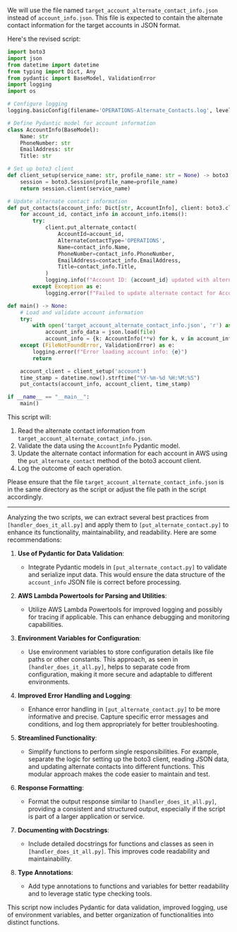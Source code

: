 We will use the file named `target_account_alternate_contact_info.json` instead of `account_info.json`. This file is expected to contain the alternate contact information for the target accounts in JSON format.

Here's the revised script:

```python
import boto3
import json
from datetime import datetime
from typing import Dict, Any
from pydantic import BaseModel, ValidationError
import logging
import os

# Configure logging
logging.basicConfig(filename='OPERATIONS-Alternate_Contacts.log', level=logging.INFO)

# Define Pydantic model for account information
class AccountInfo(BaseModel):
    Name: str
    PhoneNumber: str
    EmailAddress: str
    Title: str

# Set up boto3 client
def client_setup(service_name: str, profile_name: str = None) -> boto3.client:
    session = boto3.Session(profile_name=profile_name)
    return session.client(service_name)

# Update alternate contact information
def put_contacts(account_info: Dict[str, AccountInfo], client: boto3.client, time_stamp: str) -> None:
    for account_id, contact_info in account_info.items():
        try:
            client.put_alternate_contact(
                AccountId=account_id,
                AlternateContactType='OPERATIONS',
                Name=contact_info.Name,
                PhoneNumber=contact_info.PhoneNumber,
                EmailAddress=contact_info.EmailAddress,
                Title=contact_info.Title,
            )
            logging.info(f"Account ID: {account_id} updated with alternate contact info as of {time_stamp}")
        except Exception as e:
            logging.error(f"Failed to update alternate contact for Account ID: {account_id}. Error: {e}")

def main() -> None:
    # Load and validate account information
    try:
        with open('target_account_alternate_contact_info.json', 'r') as file:
            account_info_data = json.load(file)
            account_info = {k: AccountInfo(**v) for k, v in account_info_data.items()}
    except (FileNotFoundError, ValidationError) as e:
        logging.error(f"Error loading account info: {e}")
        return

    account_client = client_setup('account')
    time_stamp = datetime.now().strftime("%Y-%m-%d %H:%M:%S")
    put_contacts(account_info, account_client, time_stamp)

if __name__ == "__main__":
    main()
```

This script will:
1. Read the alternate contact information from `target_account_alternate_contact_info.json`.
2. Validate the data using the `AccountInfo` Pydantic model.
3. Update the alternate contact information for each account in AWS using the `put_alternate_contact` method of the boto3 account client.
4. Log the outcome of each operation.

Please ensure that the file `target_account_alternate_contact_info.json` is in the same directory as the script or adjust the file path in the script accordingly.

___

Analyzing the two scripts, we can extract several best practices from `[handler_does_it_all.py]` and apply them to `[put_alternate_contact.py]` to enhance its functionality, maintainability, and readability. Here are some recommendations:

1. **Use of Pydantic for Data Validation**:
   - Integrate Pydantic models in `[put_alternate_contact.py]` to validate and serialize input data. This would ensure the data structure of the `account_info` JSON file is correct before processing.

2. **AWS Lambda Powertools for Parsing and Utilities**:
   - Utilize AWS Lambda Powertools for improved logging and possibly for tracing if applicable. This can enhance debugging and monitoring capabilities.

3. **Environment Variables for Configuration**:
   - Use environment variables to store configuration details like file paths or other constants. This approach, as seen in `[handler_does_it_all.py]`, helps to separate code from configuration, making it more secure and adaptable to different environments.

4. **Improved Error Handling and Logging**:
   - Enhance error handling in `[put_alternate_contact.py]` to be more informative and precise. Capture specific error messages and conditions, and log them appropriately for better troubleshooting.

5. **Streamlined Functionality**:
   - Simplify functions to perform single responsibilities. For example, separate the logic for setting up the boto3 client, reading JSON data, and updating alternate contacts into different functions. This modular approach makes the code easier to maintain and test.

6. **Response Formatting**:
   - Format the output response similar to `[handler_does_it_all.py]`, providing a consistent and structured output, especially if the script is part of a larger application or service.

7. **Documenting with Docstrings**:
   - Include detailed docstrings for functions and classes as seen in `[handler_does_it_all.py]`. This improves code readability and maintainability.

8. **Type Annotations**:
   - Add type annotations to functions and variables for better readability and to leverage static type checking tools.

This script now includes Pydantic for data validation, improved logging, use of environment variables, and better organization of functionalities into distinct functions.
